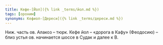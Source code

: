 ```yaml
---
title: Кефе-[Йол]({% link _terms/йол.md %})
tags: [ороним]
synonyms: Кефиол-[Дереси]({% link _terms/дереси.md %})
---
```


Ниж. часть ов. Алакоз – тюрк. Кефе йол – «дорога в Кафу» (Феодосию) – близ устья
ов. начинается шоссе в Судак и далее к В.
